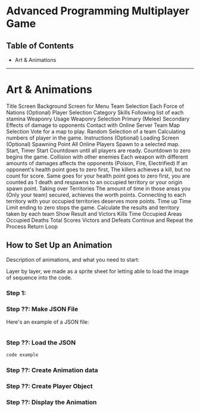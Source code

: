 # Advanced Programming Multiplayer Game

## Table of Contents

* Art & Animations

---

# Art & Animations

Title Screen
Background Screen for Menu
Team Selection
Each Force of Nations (Optional)
Player Selection
Category
Skills
Following list of each stamina
Weaponry Usage
Weaponry Selection
Primary (Melee)
Secondary
Effects of damage to opponents
Contact with Online
Server Team
Map Selection
Vote for a map to play.
Random Selection of a team
Calculating numbers of player in the game.
Instructions (Optional)
Loading Screen (Optional)
Spawning Point
All Online Players Spawn to a selected map.
Start, Timer Start
Countdown until all players are ready.
Countdown to zero begins the game.
Collision with other enemies
Each weapon with different amounts of damages affects the opponents (Poison, Fire, Electrified)
If an opponent's health point goes to zero first, The killers achieves a kill, but no count for score.
Same goes for your health point goes to zero first, you are counted as 1 death and respawns to an occupied territory or your origin spawn point.
Taking over Territories
The amount of time in those areas you (Only your team) secured, achieves the worth points.
Connecting to each territory with your occupied territories deserves more points.
Time up
Time Limit ending to zero stops the game.
Calculate the results and territory taken by each team
Show Result and Victors
Kills
Time Occupied
Areas Occupied
Deaths
Total Scores
Victors and Defeats
Continue and Repeat the Process
Return
Loop

## How to Set Up an Animation

Description of animations, and what you need to start:

Layer by layer, we made as a sprite sheet for letting able to load the image of sequence into the code.

### Step 1:

### Step ??: Make JSON File

Here's an example of a JSON file:

```javascript

```

### Step ??: Load the JSON

```javascript
code example
```

### Step ??: Create Animation data

### Step ??: Create Player Object

### Step ??: Display the Animation
